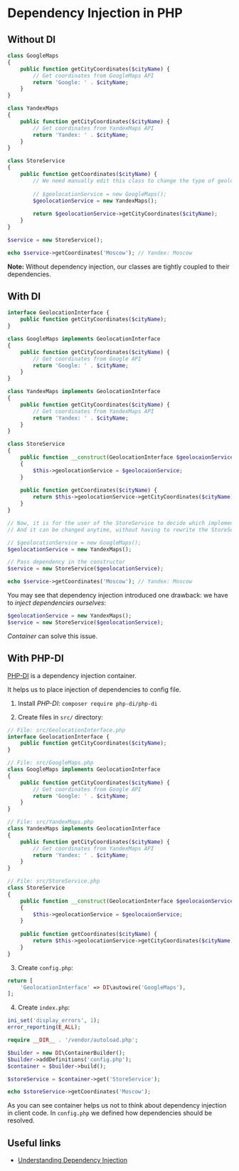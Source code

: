# Dependency Injection in PHP

## Without DI

```php
class GoogleMaps
{
    public function getCityCoordinates($cityName) {
        // Get coordinates from GoogleMaps API
        return 'Google: ' . $cityName;
    }
}

class YandexMaps
{
    public function getCityCoordinates($cityName) {
        // Get coordinates from YandexMaps API
        return 'Yandex: ' . $cityName;
    }
}

class StoreService
{
    public function getCoordinates($cityName) {
        // We need manually edit this class to change the type of geolocation service
        
        // $geolocationService = new GoogleMaps();
        $geolocationService = new YandexMaps();
        
        return $geolocationService->getCityCoordinates($cityName);
    }
}

$service = new StoreService();

echo $service->getCoordinates('Moscow'); // Yandex: Moscow
```

**Note:** Without dependency injection, our classes are tightly coupled to their dependencies.

## With DI

```php
interface GeolocationInterface {
    public function getCityCoordinates($cityName);
}

class GoogleMaps implements GeolocationInterface
{
    public function getCityCoordinates($cityName) {
        // Get coordinates from Google API
        return 'Google: ' . $cityName;
    }
}

class YandexMaps implements GeolocationInterface
{
    public function getCityCoordinates($cityName) {
        // Get coordinates from YandexMaps API
        return 'Yandex: ' . $cityName;
    }
}

class StoreService
{
    public function __construct(GeolocationInterface $geolocaionService)
    {
        $this->geolocationService = $geolocaionService;
    }
    
    public function getCoordinates($cityName) {
        return $this->geolocationService->getCityCoordinates($cityName);
    }
}

// Now, it is for the user of the StoreService to decide which implementation to use. 
// And it can be changed anytime, without having to rewrite the StoreService.

// $geolocationService = new GoogleMaps();
$geolocationService = new YandexMaps();

// Pass dependency in the constructor
$service = new StoreService($geolocationService);

echo $service->getCoordinates('Moscow'); // Yandex: Moscow
```

You may see that dependency injection introduced one drawback: we have to *inject dependencies ourselves*:

```php
$geolocationService = new YandexMaps();
$service = new StoreService($geolocationService);
```

*Container* can solve this issue.

## With PHP-DI

[PHP-DI](http://php-di.org/) is a dependency injection container.

It helps us to place injection of dependencies to config file.

1. Install *PHP-DI*: `composer require php-di/php-di`

2. Create files in `src/` directory:

```php
// File: src/GeolocationInterface.php
interface GeolocationInterface {
    public function getCityCoordinates($cityName);
}

// File: src/GoogleMaps.php
class GoogleMaps implements GeolocationInterface
{
    public function getCityCoordinates($cityName) {
        // Get coordinates from Google API
        return 'Google: ' . $cityName;
    }
}

// File: src/YandexMaps.php
class YandexMaps implements GeolocationInterface
{
    public function getCityCoordinates($cityName) {
        // Get coordinates from YandexMaps API
        return 'Yandex: ' . $cityName;
    }
}

// File: src/StoreService.php
class StoreService
{
    public function __construct(GeolocationInterface $geolocaionService)
    {
        $this->geolocationService = $geolocaionService;
    }
    
    public function getCoordinates($cityName) {
        return $this->geolocationService->getCityCoordinates($cityName);
    }
}
```

3. Create `config.php`:

```php
return [
    'GeolocationInterface' => DI\autowire('GoogleMaps'),
];
```

4. Create `index.php`:

```php
ini_set('display_errors', 1);
error_reporting(E_ALL);

require __DIR__ . '/vendor/autoload.php';

$builder = new DI\ContainerBuilder();
$builder->addDefinitions('config.php');
$container = $builder->build();

$storeService = $container->get('StoreService');

echo $storeService->getCoordinates('Moscow'); 
```

As you can see container helps us not to think about dependency injection in client code. In `config.php` we defined how dependencies should be resolved.

## Useful links

- [Understanding Dependency Injection](http://php-di.org/doc/understanding-di.html)
